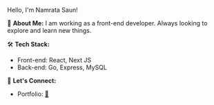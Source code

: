 Hello, I'm Namrata Saun!

🚀 **About Me:**
I am working as a front-end developer. Always looking to explore and learn new things. 


🛠️ **Tech Stack:**
- Front-end: React, Next JS
- Back-end: Go, Express, MySQL

🤝 **Let's Connect:**
- Portfolio: [🚀](https://www.namratasaun.com/)
